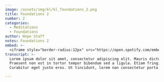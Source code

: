 ```yaml
---
image: /assets/img/kl/kl_foundations_2.png
title: Foundations 2
number: 2
categories:
  - Meditations
  - Foundations
author: Hope Staff
notes: Foundations 2
embed: >-
  <iframe style="border-radius:12px" src="https://open.spotify.com/embed/episode/6eEY17s5b22zp8sWIpUakC?utm_source=generator" width="100%" height="352" frameBorder="0" allowfullscreen="" allow="autoplay; clipboard-write; encrypted-media; fullscreen; picture-in-picture" loading="lazy"></iframe>
transcript: >-
  Lorem ipsum dolor sit amet, consectetur adipiscing elit. Mauris dictum, metus nec placerat pulvinar, enim est tincidunt enim, eu consequat nisl metus at ex. Phasellus felis leo, suscipit sed congue sed, tempor at arcu. Vestibulum ante ipsum primis in faucibus orci luctus et ultrices posuere cubilia curae; Nunc varius, tortor eget convallis vestibulum, est ligula dictum lacus, a luctus justo magna eget nisi. Curabitur maximus nisi sit amet dolor tincidunt fringilla. Sed volutpat bibendum sem sed gravida. Suspendisse congue sodales felis, id condimentum justo feugiat non.
  Praesent non est in tortor tempor bibendum sed a ligula. Etiam fringilla lectus sit amet pharetra dignissim. Nunc pellentesque lectus ut tortor fringilla, id ullamcorper ligula elementum. Nam rutrum tincidunt mauris, at dignissim metus imperdiet quis. Sed eu sapien quam. Integer scelerisque fringilla augue, ac finibus nisl euismod scelerisque. Nunc eget justo eu eros accumsan viverra id nec risus. Nulla luctus tristique turpis, vitae scelerisque justo consectetur eu. Nullam gravida ligula sit amet ex suscipit, fit luctus est venenatis.
  Curabitur eget justo eros. Ut tincidunt, lorem non consectetur porta, sem ex pulvinar augue, eget auctor justo metus non nunc. Pellentesque laoreet aliquet nisi, in egestas risus tincidunt vitae. Fusce eget risus vel justo aliquam congue at in odio. Quisque dapibus accumsan augue. Integer et sapien sit amet orci cursus aliquam. Vestibulum sit amet semper erat. Donec vitae faucibus tortor, sit amet feugiat nunc. Vivamus venenatis quam vel nibh tincidunt lobortis. Mauris id nunc vel sapien rutrum luctus. Proin ac vehicula orci.

---
```

